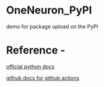# OneNeuron_PyPI
demo for package upload on the PyPI

# Reference - 

[official python docs](https://packaging.python.org/tutorials/packaging-projects/)

[github docs for github actions](https://docs.github.com/en/actions/automating-builds-and-tests/building-and-testing-python#publishing-to-package-registries)